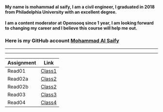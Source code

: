 #### My name is mohammad al saify, I am a civil engineer, I graduated in 2018 from Philadelphia University with an excellent degree.
#### I am a content moderator at Opensooq since 1 year, I am looking forward to changing my career and I believe this course will help me out.
### Here is my GitHub account [Mohammad Al Saify](https://github.com/saify96)

---
---


Assignment | Link
------------ | -------------
Read01 | [Class1](read01.md)
Read02a | [Class2](read02a.md)
Read02b | [Class2](read02b.md)
Read03  | [Class3](read03.md)
Read04  | [Class4](read04.md)

